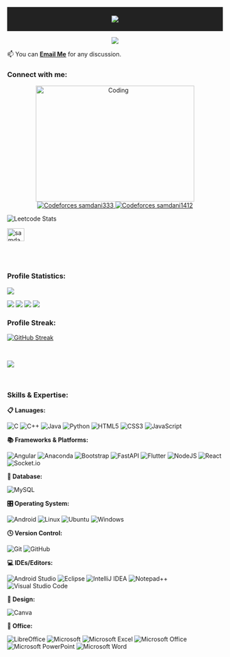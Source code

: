 
<div align="center" style="background-color: #222; padding: 20px;">
  <img src="https://readme-typing-svg.herokuapp.com?font=Pacifico&color=%23FFD69A&size=32&center=true&vCenter=true&width=500&height=60&lines=----+Hey!+This+is+Samdani+%F0%9F%98%83+----&repeat=false">
</div>

<p align="center">
  <a href="https://github.com/DenverCoder1/readme-typing-svg"><img src="https://readme-typing-svg.herokuapp.com?font=Poppins&color=%23FFB74D&size=25&center=true&vCenter=true&width=600&height=100&lines=Competitive+Programmer;Learing+DSA+and+Mern;Software+Engineering+Undergraduate+at+IIT+DU;"></a>
</p>


📫 You can **[Email Me](mailto:samdanimozumder91@gmail.com)** for any discussion.

 <h3 align="left">Connect with me:</h3>

<!-- Centered GIF -->
<div align="center">
  <img alt="Coding" width="370" height="270"
    src="https://user-images.githubusercontent.com/69011963/137184767-79a13ec7-1bb3-4341-a6da-3a149c9c159a.gif">
</div>

<!-- Codeforces Profiles in Next Row -->
<div align="center">
  <a href="https://codeforces.com/profile/samdani333">
    <img src="https://codeforces-readme-stats.vercel.app/api/card?username=samdani333&theme=dark" alt="Codeforces samdani333" />
  </a>
  <a href="https://codeforces.com/profile/samdani1412">
    <img src="https://codeforces-readme-stats.vercel.app/api/card?username=samdani1412&theme=dark" alt="Codeforces samdani1412" />
  </a>
</div>

![Leetcode Stats](https://leetcard.jacoblin.cool/samdani1412)
<br>
<p align="left">
    <a href="https://www.codechef.com/users/samdani1412" target="blank"><img align="center"
            src="https://cdn.jsdelivr.net/npm/simple-icons@3.1.0/icons/codechef.svg" alt="samdani1412" height="30"
            width="40" /></a>
</p>
    
<br> <br>

<h3>Profile Statistics:</h3>

![](http://github-profile-summary-cards.vercel.app/api/cards/profile-details?username=samdani91f&theme=darcula)

![](http://github-profile-summary-cards.vercel.app/api/cards/repos-per-language?username=samdani91f&theme=darcula)
![](http://github-profile-summary-cards.vercel.app/api/cards/most-commit-language?username=samdani91&theme=darcula)
![](http://github-profile-summary-cards.vercel.app/api/cards/stats?username=samdani91&theme=darcula)
![](http://github-profile-summary-cards.vercel.app/api/cards/productive-time?username=samdani91&theme=darcula&utcOffset=8)

<h3>Profile Streak:</h3> 

[![GitHub Streak](https://streak-stats.demolab.com/?user=samdani91&theme=darcula)](https://git.io/streak-stats) 

<br>
<p align="left"> <img src="https://komarev.com/ghpvc/?username=samdani91&label=Profile%20views&color=0e75b6&style=flat" /> </p>
<br>

<h3>Skills & Expertise:</h3>

**📋 Lanuages:**

![C](https://img.shields.io/badge/c-%2300599C.svg?style=for-the-badge&logo=c&logoColor=white)
![C++](https://img.shields.io/badge/c++-%2300599C.svg?style=for-the-badge&logo=c%2B%2B&logoColor=white)
![Java](https://img.shields.io/badge/java-%23ED8B00.svg?style=for-the-badge&logo=openjdk&logoColor=white)
![Python](https://img.shields.io/badge/python-3670A0?style=for-the-badge&logo=python&logoColor=ffdd54)
![HTML5](https://img.shields.io/badge/html5-%23E34F26.svg?style=for-the-badge&logo=html5&logoColor=white)
![CSS3](https://img.shields.io/badge/css3-%231572B6.svg?style=for-the-badge&logo=css3&logoColor=white)
![JavaScript](https://img.shields.io/badge/javascript-%23323330.svg?style=for-the-badge&logo=javascript&logoColor=%23F7DF1E)


**📚 Frameworks & Platforms:**

![Angular](https://img.shields.io/badge/angular-%23DD0031.svg?style=for-the-badge&logo=angular&logoColor=white)
![Anaconda](https://img.shields.io/badge/Anaconda-%2344A833.svg?style=for-the-badge&logo=anaconda&logoColor=white)
![Bootstrap](https://img.shields.io/badge/bootstrap-%238511FA.svg?style=for-the-badge&logo=bootstrap&logoColor=white)
![FastAPI](https://img.shields.io/badge/FastAPI-005571?style=for-the-badge&logo=fastapi)
![Flutter](https://img.shields.io/badge/Flutter-%2302569B.svg?style=for-the-badge&logo=Flutter&logoColor=white)
![NodeJS](https://img.shields.io/badge/node.js-6DA55F?style=for-the-badge&logo=node.js&logoColor=white)
![React](https://img.shields.io/badge/react-%2320232a.svg?style=for-the-badge&logo=react&logoColor=%2361DAFB)
![Socket.io](https://img.shields.io/badge/Socket.io-black?style=for-the-badge&logo=socket.io&badgeColor=010101)


**💾 Database:**

![MySQL](https://img.shields.io/badge/mysql-%2300f.svg?style=for-the-badge&logo=mysql&logoColor=white)



**🎛️ Operating System:**

![Android](https://img.shields.io/badge/Android-3DDC84?style=for-the-badge&logo=android&logoColor=white)
![Linux](https://img.shields.io/badge/Linux-FCC624?style=for-the-badge&logo=linux&logoColor=black)
![Ubuntu](https://img.shields.io/badge/Ubuntu-E95420?style=for-the-badge&logo=ubuntu&logoColor=white)
![Windows](https://img.shields.io/badge/Windows-0078D6?style=for-the-badge&logo=windows&logoColor=white)

**🕓 Version Control:**

![Git](https://img.shields.io/badge/git-%23F05033.svg?style=for-the-badge&logo=git&logoColor=white)
![GitHub](https://img.shields.io/badge/github-%23121011.svg?style=for-the-badge&logo=github&logoColor=white)

**💻 IDEs/Editors:**


![Android Studio](https://img.shields.io/badge/Android%20Studio-3DDC84.svg?style=for-the-badge&logo=android-studio&logoColor=white)
![Eclipse](https://img.shields.io/badge/Eclipse-FE7A16.svg?style=for-the-badge&logo=Eclipse&logoColor=white)
![IntelliJ IDEA](https://img.shields.io/badge/IntelliJIDEA-000000.svg?style=for-the-badge&logo=intellij-idea&logoColor=white)
![Notepad++](https://img.shields.io/badge/Notepad++-90E59A.svg?style=for-the-badge&logo=notepad%2b%2b&logoColor=black)
![Visual Studio Code](https://img.shields.io/badge/Visual%20Studio%20Code-0078d7.svg?style=for-the-badge&logo=visual-studio-code&logoColor=white)


**🎨 Design:**

![Canva](https://img.shields.io/badge/Canva-%2300C4CC.svg?style=for-the-badge&logo=Canva&logoColor=white)


**🏢 Office:**

![LibreOffice](https://img.shields.io/badge/LibreOffice-%2318A303?style=for-the-badge&logo=LibreOffice&logoColor=white)
![Microsoft](https://img.shields.io/badge/Microsoft-0078D4?style=for-the-badge&logo=microsoft&logoColor=white)
![Microsoft Excel](https://img.shields.io/badge/Microsoft_Excel-217346?style=for-the-badge&logo=microsoft-excel&logoColor=white)
![Microsoft Office](https://img.shields.io/badge/Microsoft_Office-D83B01?style=for-the-badge&logo=microsoft-office&logoColor=white)
![Microsoft PowerPoint](https://img.shields.io/badge/Microsoft_PowerPoint-B7472A?style=for-the-badge&logo=microsoft-powerpoint&logoColor=white)
![Microsoft Word](https://img.shields.io/badge/Microsoft_Word-2B579A?style=for-the-badge&logo=microsoft-word&logoColor=white)
